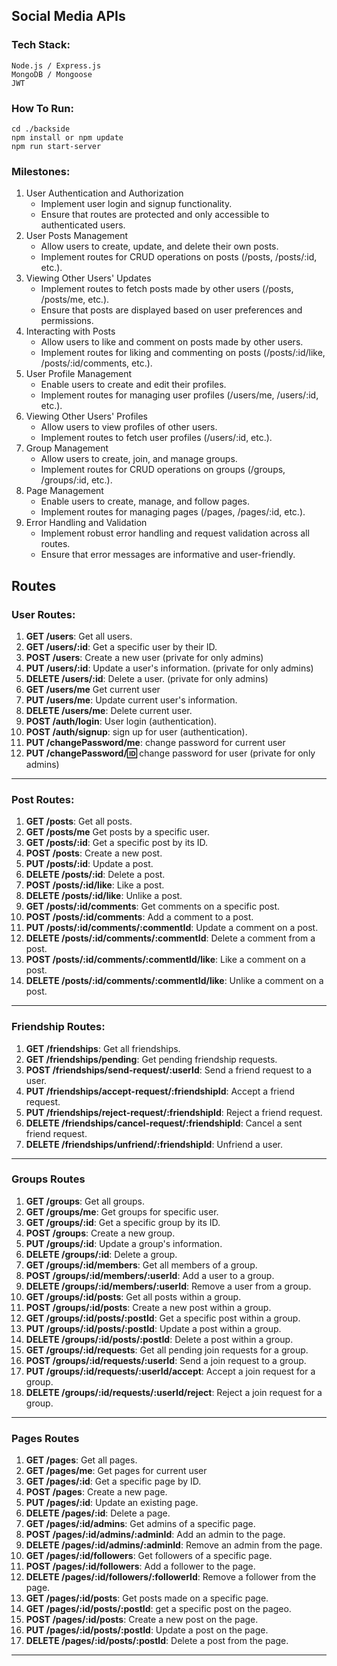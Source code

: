 ## Social Media APIs

### Tech Stack:
    Node.js / Express.js
    MongoDB / Mongoose
    JWT

### How To Run:
    cd ./backside
    npm install or npm update
    npm run start-server

### Milestones:
1. User Authentication and Authorization
    * Implement user login and signup functionality.
    * Ensure that routes are protected and only accessible to authenticated users.
2. User Posts Management
    * Allow users to create, update, and delete their own posts.
    * Implement routes for CRUD operations on posts (/posts, /posts/:id, etc.).
3. Viewing Other Users' Updates
    * Implement routes to fetch posts made by other users (/posts, /posts/me, etc.).
    * Ensure that posts are displayed based on user preferences and permissions.
4. Interacting with Posts
    * Allow users to like and comment on posts made by other users.
    * Implement routes for liking and commenting on posts (/posts/:id/like, /posts/:id/comments, etc.).
5. User Profile Management
    * Enable users to create and edit their profiles.
    * Implement routes for managing user profiles (/users/me, /users/:id, etc.).
6. Viewing Other Users' Profiles
    * Allow users to view profiles of other users.
    * Implement routes to fetch user profiles (/users/:id, etc.).
7. Group Management
    * Allow users to create, join, and manage groups.
    * Implement routes for CRUD operations on groups (/groups, /groups/:id, etc.).
8. Page Management
    * Enable users to create, manage, and follow pages.
    * Implement routes for managing pages (/pages, /pages/:id, etc.).
9.  Error Handling and Validation
    * Implement robust error handling and request validation across all routes.
    * Ensure that error messages are informative and user-friendly.

## Routes
### **User Routes:**

1. **GET /users**: Get all users.
2. **GET /users/:id**: Get a specific user by their ID.
3. **POST /users**: Create a new user (private for only admins)
4. **PUT /users/:id**: Update a user's information. (private for only admins)
5. **DELETE /users/:id**: Delete a user. (private for only admins)
6. **GET /users/me** Get  current user
7. **PUT /users/me**: Update current user's information.
8. **DELETE /users/me**: Delete current user.
9. **POST /auth/login**: User login (authentication).
10. **POST /auth/signup**: sign up for user (authentication).
11. **PUT /changePassword/me**: change password for current user
12. **PUT /changePassword/:id:** change password for user (private for only admins)

-----------------
### **Post Routes:**

1. **GET /posts**: Get all posts.
2. **GET /posts/me** Get posts by a specific user. 
3. **GET /posts/:id**: Get a specific post by its ID.
4. **POST /posts**: Create a new post.
5. **PUT /posts/:id**: Update a post.
6. **DELETE /posts/:id**: Delete a post.
7. **POST /posts/:id/like**: Like a post.
8. **DELETE /posts/:id/like**: Unlike a post.
9. **GET /posts/:id/comments**: Get comments on a specific post.
10. **POST /posts/:id/comments**: Add a comment to a post.
11. **PUT /posts/:id/comments/:commentId**: Update a comment on a post.
12. **DELETE /posts/:id/comments/:commentId**: Delete a comment from a post.
13. **POST /posts/:id/comments/:commentId/like**: Like a comment on a post.
14. **DELETE /posts/:id/comments/:commentId/like**: Unlike a comment on a post.
---------------
### Friendship Routes:

1. **GET /friendships**: Get all friendships.
2. **GET /friendships/pending**: Get pending friendship requests.
3. **POST /friendships/send-request/:userId**: Send a friend request to a user.
4. **PUT /friendships/accept-request/:friendshipId**: Accept a friend request.
5. **PUT /friendships/reject-request/:friendshipId**: Reject a friend request.
6. **DELETE /friendships/cancel-request/:friendshipId**: Cancel a sent friend request.
7. **DELETE /friendships/unfriend/:friendshipId**: Unfriend a user.
-----------------------
### Groups Routes

1. **GET /groups**: Get all groups.
2. **GET /groups/me**: Get groups for specific user.
3. **GET /groups/:id**: Get a specific group by its ID.
4. **POST /groups**: Create a new group.
5. **PUT /groups/:id**: Update a group's information.
6. **DELETE /groups/:id**: Delete a group.
7. **GET /groups/:id/members**: Get all members of a group.
8. **POST /groups/:id/members/:userId**: Add a user to a group.
9. **DELETE /groups/:id/members/:userId**: Remove a user from a group.
10. **GET /groups/:id/posts**: Get all posts within a group.
11. **POST /groups/:id/posts**: Create a new post within a group.
12. **GET /groups/:id/posts/:postId**: Get a specific post within a group.
13. **PUT /groups/:id/posts/:postId**: Update a post within a group.
14. **DELETE /groups/:id/posts/:postId**: Delete a post within a group.
15. **GET /groups/:id/requests**: Get all pending join requests for a group.
16. **POST /groups/:id/requests/:userId**: Send a join request to a group.
17. **PUT /groups/:id/requests/:userId/accept**: Accept a join request for a group.
18. **DELETE /groups/:id/requests/:userId/reject**: Reject a join request for a group.
-----------------------

### Pages Routes

1. **GET /pages**: Get all pages.
2. **GET /pages/me**: Get pages for current user
3. **GET /pages/:id**: Get a specific page by ID.
4. **POST /pages**: Create a new page.
5. **PUT /pages/:id**: Update an existing page.
6. **DELETE /pages/:id**: Delete a page.
7. **GET /pages/:id/admins**: Get admins of a specific page.
8. **POST /pages/:id/admins/:adminId**: Add an admin to the page.
9. **DELETE /pages/:id/admins/:adminId**: Remove an admin from the page.
10. **GET /pages/:id/followers**: Get followers of a specific page.
11. **POST /pages/:id/followers**: Add a follower to the page.
12. **DELETE /pages/:id/followers/:followerId**: Remove a follower from the page.
13. **GET /pages/:id/posts**: Get posts made on a specific page.
14. **GET /pages/:id/posts/:postId**: get a specific post on the pageo.
15. **POST /pages/:id/posts**: Create a new post on the page.
16. **PUT /pages/:id/posts/:postId**: Update a post on the page.
17. **DELETE /pages/:id/posts/:postId**: Delete a post from the page.
------------------------
